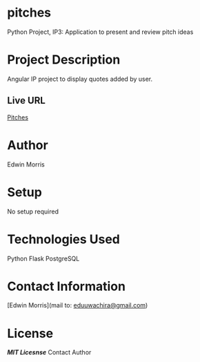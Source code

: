 # pitches
Python Project, IP3: Application to present and review pitch ideas

# Project Description
Angular IP project to display quotes added by user.
## Live URL
[Pitches](https://git.heroku.com/pitchcentral.git)


# Author
Edwin Morris

# Setup
No setup required

# Technologies Used
Python
Flask
PostgreSQL

# Contact Information
[Edwin Morris](mail to: eduuwachira@gmail.com)

# License
***MIT Licesnse***
Contact Author
